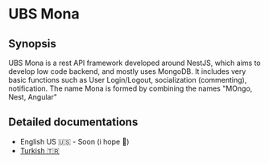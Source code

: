 # UBS Mona

## Synopsis

UBS Mona is a rest API framework developed around NestJS, which aims to develop low code backend, and mostly uses MongoDB. It includes very basic functions such as User Login/Logout, socialization (commenting), notification. The name Mona is formed by combining the names "MOngo, Nest, Angular"

## Detailed documentations

- English US 🇺🇸 - Soon (i hope 🫤)
- [Turkish 🇹🇷](./docs/tr-tr/README.md)
